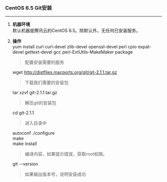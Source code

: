 ### CentOS 6.5 Git安装
--------------------
1. **机器环境**  
    默认机器是腾讯云的CentOS 6.5。除默认外，无任何已安装服务。
2. **操作**  
    yum install curl curl-devel zlib-devel openssl-devel perl cpio expat-devel gettext-devel gcc perl-ExtUtils-MakeMaker package  
    > 配置安装需要的服务  

    wget http://distfiles.macports.org/git/git-2.1.1.tar.gz
    > 下载我们需要的安装包

    tar xzvf git-2.1.1.tar.gz
    > 解压git的安装包

    cd git-2.1.1
    > 进入目录中

    autoconf ./configure  
    make  
    make install
    > 编译内容，如果提示错误，获取root权限。

    git --version 
    > 如果输出版本号，说明安装成功


    